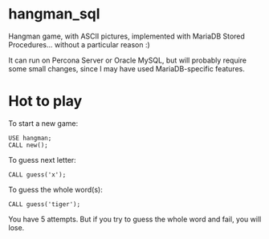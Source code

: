 hangman_sql
===========

Hangman game, with ASCII pictures, implemented with MariaDB Stored Procedures... without a particular reason :) 

It can run on Percona Server or Oracle MySQL, but will probably require some small changes, since I may have used MariaDB-specific features.

Hot to play
===========

To start a new game:

```
USE hangman;
CALL new();
```

To guess next letter:

```
CALL guess('x');
```

To guess the whole word(s):

```
CALL guess('tiger');
```

You have 5 attempts. But if you try to guess the whole word and fail, you will lose.

